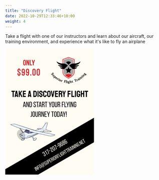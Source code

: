 ```yaml
---
title: "Discovery Flight"
date: 2022-10-29T12:33:46+10:00
weight: 4
---
```


Take a flight with one of our instructors and learn about our aircraft, our training environment, and experience what it's like to fly an airplane

![Discovery Flight](/images/disco_flight-2.png)
